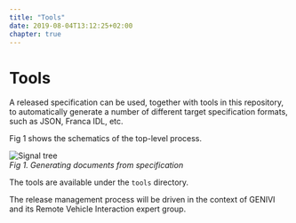 ```yaml
---
title: "Tools"
date: 2019-08-04T13:12:25+02:00
chapter: true
---
```


# Tools

A released specification can be used, together with tools in
this repository, to automatically generate a number of different
target specification formats, such as JSON, Franca IDL, etc.

Fig 1 shows the schematics of the top-level process.

![Signal tree](/vehicle_signal_specification/images/multi_target.png)<br>
*Fig 1. Generating documents from specification*


The tools are available under the ```tools``` directory.

The release management process will be driven in the context of GENIVI
and its Remote Vehicle Interaction expert group.
